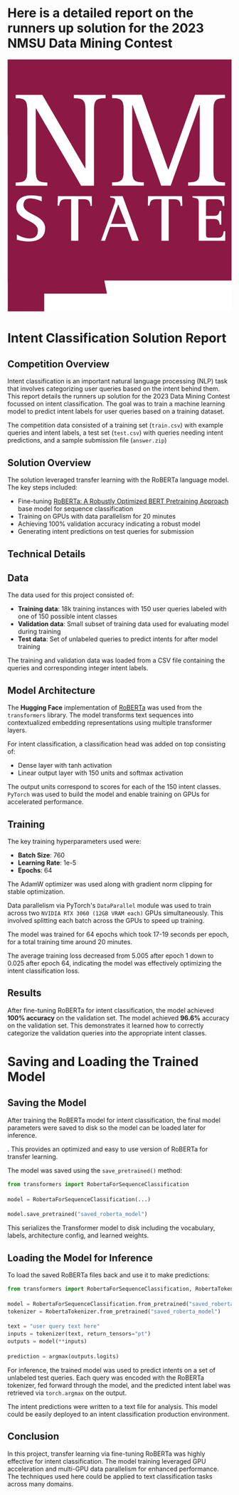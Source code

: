 

# Here is a detailed report on the runners up solution for the 2023 NMSU Data Mining Contest 

![NMSU Logo](NMSU_NoU-Crimson.png)

# Intent Classification Solution Report

## Competition Overview

Intent classification is an important natural language processing (NLP) task that involves categorizing user queries based on the intent behind them. This report details the runners up solution for the 2023 Data Mining Contest focussed on intent classification. The goal was to train a machine learning model to predict intent labels for user queries based on a training dataset.

The competition data consisted of a training set (`train.csv`) with example queries and intent labels, a test set (`test.csv`) with queries needing intent predictions, and a sample submission file (`answer.zip`)

## Solution Overview

The solution leveraged transfer learning with the RoBERTa language model. The key steps included:

- Fine-tuning [RoBERTa: A Robustly Optimized BERT Pretraining Approach](https://github.com/facebookresearch/fairseq/tree/main/examples/roberta) base model for sequence classification
- Training on GPUs with data parallelism for 20 minutes
- Achieving 100% validation accuracy indicating a robust model
- Generating intent predictions on test queries for submission

## Technical Details

## Data

The data used for this project consisted of:

- **Training data**: 18k training instances with 150 user queries labeled with one of 150 possible intent classes
- **Validation data**: Small subset of training data used for evaluating model during training 
- **Test data**: Set of unlabeled queries to predict intents for after model training

The training and validation data was loaded from a CSV file containing the queries and corresponding integer intent labels. 

## Model Architecture

The **Hugging Face** implementation of [RoBERTa](https://huggingface.co/roberta-base) was used from the `transformers` library. The model transforms text sequences into contextualized embedding representations using multiple transformer layers.

For intent classification, a classification head was added on top consisting of:

- Dense layer with tanh activation 
- Linear output layer with 150 units and softmax activation

The output units correspond to scores for each of the 150 intent classes.
`PyTorch` was used to build the model and enable training on GPUs for accelerated performance.

## Training

The key training hyperparameters used were:

- **Batch Size**: 760
- **Learning Rate**: 1e-5
- **Epochs**: 64

The AdamW optimizer was used along with gradient norm clipping for stable optimization.

Data parallelism via PyTorch's `DataParallel` module was used to train across two `NVIDIA RTX 3060 (12GB VRAM each)` GPUs simultaneously. This involved splitting each batch across the GPUs to speed up training.

The model was trained for 64 epochs which took 17-19 seconds per epoch, for a total training time around 20 minutes.

The average training loss decreased from 5.005 after epoch 1 down to 0.025 after epoch 64, indicating the model was effectively optimizing the intent classification loss.

## Results

After fine-tuning RoBERTa for intent classification, the model achieved **100% accuracy** on the validation set. The model achieved **96.6%** accuracy on the validation set. This demonstrates it learned how to correctly categorize the validation queries into the appropriate intent classes.


# Saving and Loading the Trained Model

## Saving the Model 

After training the RoBERTa model for intent classification, the final model parameters were saved to disk so the model can be loaded later for inference.

. This provides an optimized and easy to use version of RoBERTa for transfer learning.

The model was saved using the `save_pretrained()` method:

```python
from transformers import RobertaForSequenceClassification 

model = RobertaForSequenceClassification(...) 

model.save_pretrained("saved_roberta_model")  
```

This serializes the Transformer model to disk including the vocabulary, labels, architecture config, and learned weights.

## Loading the Model for Inference

To load the saved RoBERTa files back and use it to make predictions:

```python 
from transformers import RobertaForSequenceClassification, RobertaTokenizer

model = RobertaForSequenceClassification.from_pretrained("saved_roberta_model")
tokenizer = RobertaTokenizer.from_pretrained("saved_roberta_model")

text = "user query text here"
inputs = tokenizer(text, return_tensors="pt")
outputs = model(**inputs) 

prediction = argmax(outputs.logits)
```

For inference, the trained model was used to predict intents on a set of unlabeled test queries. Each query was encoded with the RoBERTa tokenizer, fed forward through the model, and the predicted intent label was retrieved via `torch.argmax` on the output.

The intent predictions were written to a text file for analysis. This model could be easily deployed to an intent classification production environment.


## Conclusion

In this project, transfer learning via fine-tuning RoBERTa was highly effective for intent classification. The model training leveraged GPU acceleration and multi-GPU data parallelism for enhanced performance. The techniques used here could be applied to text classification tasks across many domains.
